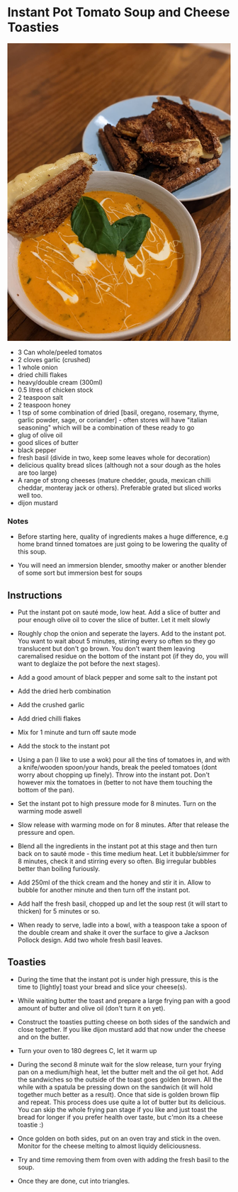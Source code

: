 # Instant Pot Tomato Soup and Cheese Toasties

![tomato-soup-cheese-toasties](images/tomato-soup-cheese-toasties.jpg)

* 3 Can whole/peeled tomatos
* 2 cloves garlic (crushed)
* 1 whole onion
* dried chilli flakes
* heavy/double cream (300ml)
* 0.5 litres of chicken stock
* 2 teaspoon salt
* 2 teaspoon honey
* 1 tsp of some combination of dried [basil, oregano, rosemary, thyme, garlic powder, sage, or coriander] - often stores will have "italian seasoning" which will be a combination of these ready to go
* glug of olive oil
* good slices of butter
* black pepper
* fresh basil (divide in two, keep some leaves whole for decoration)
* delicious quality bread slices (although not a sour dough as the holes are too large)
* A range of strong cheeses (mature chedder, gouda, mexican chilli cheddar, monteray jack or others). Preferable grated but sliced works well too.
* dijon mustard

### Notes

* Before starting here, quality of ingredients makes a huge difference, e.g home brand tinned tomatoes are just going to be lowering the quality of this soup.

* You will need an immersion blender, smoothy maker or another blender of some sort but immersion best for soups

## Instructions

* Put the instant pot on sauté mode, low heat. Add a slice of butter and pour enough olive oil to cover the slice of butter. Let it melt slowly
* Roughly chop the onion and seperate the layers. Add to the instant pot. You want to wait about 5 minutes, stirring every so often so they go translucent but don't go brown. You don't want them leaving caremalised residue on the bottom of the instant pot (if they do, you will want to deglaize the pot before the next stages).
* Add a good amount of black pepper and some salt to the instant pot
* Add the dried herb combination
* Add the crushed garlic
* Add dried chilli flakes
* Mix for 1 minute and turn off saute mode
* Add the stock to the instant pot
* Using a pan (I like to use a wok) pour all the tins of tomatoes in, and with a knife/wooden spoon/your hands, break the peeled tomatoes (dont worry about chopping up finely). Throw into the instant pot. Don't however mix the tomatoes in (better to not have them touching the bottom of the pan).
* Set the instant pot to high pressure mode for 8 minutes. Turn on the warming mode aswell
* Slow release with warming mode on for 8 minutes. After that release the pressure and open.
* Blend all the ingredients in the instant pot at this stage and then turn back on to sauté mode - this time medium heat. Let it bubble/simmer for 8 minutes, check it and stirring every so often. Big irregular bubbles better than boiling furiously.
* Add 250ml of the thick cream and the honey and stir it in. Allow to bubble for another minute and then turn off the instant pot.
* Add half the fresh basil, chopped up and let the soup rest (it will start to thicken) for 5 minutes or so.

* When ready to serve, ladle into a bowl, with a teaspoon take a spoon of the double cream and shake it over the surface to give a Jackson Pollock design. Add two whole fresh basil leaves. 

## Toasties

* During the time that the instant pot is under high pressure, this is the time to [lightly] toast your bread and slice your cheese(s).
* While waiting butter the toast and prepare a large frying pan with a good amount of butter and olive oil (don't turn it on yet).
* Construct the toasties putting cheese on both sides of the sandwich and close together. If you like dijon mustard add that now under the cheese and on the butter.
* Turn your oven to 180 degrees C, let it warm up

* During the second 8 minute wait for the slow release, turn your frying pan on a medium/high heat, let the butter melt and the oil get hot. Add the sandwiches so the outside of the toast goes golden brown. All the while with a spatula be pressing down on the sandwich (it will hold together much better as a result). Once that side is golden brown flip and repeat. This process does use quite a lot of butter but its delicious. You can skip the whole frying pan stage if you like and just toast the bread for longer if you prefer health over taste, but c'mon its a cheese toastie :)
* Once golden on both sides, put on an oven tray and stick in the oven. Monitor for the cheese melting to almost liquidy deliciousness.
* Try and time removing them from oven with adding the fresh basil to the soup.
* Once they are done, cut into triangles.



